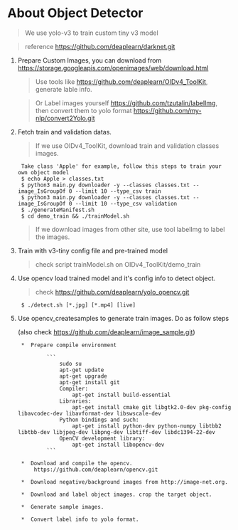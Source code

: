 # About Object Detector 

> 	We use yolo-v3 to train custom tiny v3 model

> 	reference
	https://github.com/deaplearn/darknet.git


1. Prepare Custom Images, you can download from https://storage.googleapis.com/openimages/web/download.html

	> 	Use tools like https://github.com/deaplearn/OIDv4_ToolKit, generate lable info.

	> 	Or Label images yourself https://github.com/tzutalin/labelImg, then convert them to yolo format https://github.com/my-nlp/convert2Yolo.git

2. Fetch train and validation datas.
	
	> 	If we use OIDv4_ToolKit, download train and validation classes images. 

		Take class 'Apple' for example, follow this steps to train your own object model
		$ echo Apple > classes.txt
		$ python3 main.py downloader -y --classes classes.txt --image_IsGroupOf 0 --limit 10 --type_csv train
		$ python3 main.py downloader -y --classes classes.txt --image_IsGroupOf 0 --limit 10 --type_csv validation
		$ ./generateManifest.sh
		$ cd demo_train && ./trainModel.sh	

	
	> 	If we download images from other site, use tool labelImg to label the images.
	
	
3. Train with v3-tiny config file and pre-trained model

	> 	check script trainModel.sh on OIDv4_ToolKit/demo_train
	

4. Use opencv load trained model and it's config info to detect object.
	
	>	check https://github.com/deaplearn/yolo_opencv.git

		$ ./detect.sh [*.jpg] [*.mp4] [live]


5. Use opencv_createsamples to generate train images. Do as follow steps

	(also check https://github.com/deaplearn/image_sample.git)

		*  Prepare compile environment
			
				```
					sudo su
					apt-get update
					apt-get upgrade
					apt-get install git
					Compiler: 
						apt-get install build-essential
					Libraries: 
						apt-get install cmake git libgtk2.0-dev pkg-config libavcodec-dev libavformat-dev libswscale-dev
					Python bindings and such:
						apt-get install python-dev python-numpy libtbb2 libtbb-dev libjpeg-dev libpng-dev libtiff-dev libdc1394-22-dev
					OpenCV development library:
						apt-get install libopencv-dev
				```

		*  Download and compile the opencv. 
			https://github.com/deaplearn/opencv.git

		*  Download negative/background images from http://image-net.org.

		*  Download and label object images. crop the target object.

		*  Generate sample images.

		*  Convert label info to yolo format.






